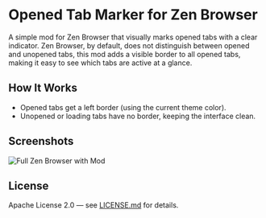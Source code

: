 
# Opened Tab Marker for Zen Browser

A simple mod for Zen Browser that visually marks opened tabs with a clear indicator. Zen Browser, by default, does not distinguish between opened and unopened tabs, this mod adds a visible border to all opened tabs, making it easy to see which tabs are active at a glance.

## How It Works

- Opened tabs get a left border (using the current theme color).
- Unopened or loading tabs have no border, keeping the interface clean.

## Screenshots

![Full Zen Browser with Mod](/thumbnail.png)

## License

Apache License 2.0 — see [LICENSE.md](LICENSE.md) for details.
